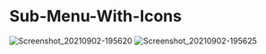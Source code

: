 # Sub-Menu-With-Icons
![Screenshot_20210902-195620](https://user-images.githubusercontent.com/86973880/131862222-43f52c1d-4055-453e-8da2-f79993a7c2c8.jpg)
![Screenshot_20210902-195625](https://user-images.githubusercontent.com/86973880/131862224-b109c446-462c-411a-b661-328f1d14c7bc.jpg)
